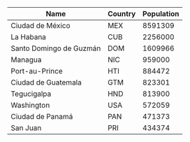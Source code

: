 | Name | Country | Population |
| --- | --- | --- |
| Ciudad de México | MEX | 8591309 |
| La Habana | CUB | 2256000 |
| Santo Domingo de Guzmán | DOM | 1609966 |
| Managua | NIC | 959000 |
| Port-au-Prince | HTI | 884472 |
| Ciudad de Guatemala | GTM | 823301 |
| Tegucigalpa | HND | 813900 |
| Washington | USA | 572059 |
| Ciudad de Panamá | PAN | 471373 |
| San Juan | PRI | 434374 |
